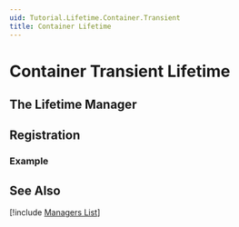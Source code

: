 ```yaml
---
uid: Tutorial.Lifetime.Container.Transient
title: Container Lifetime
---
```


# Container Transient Lifetime

## The Lifetime Manager

## Registration

### Example

## See Also

[!include [Managers List](managers.md)]

